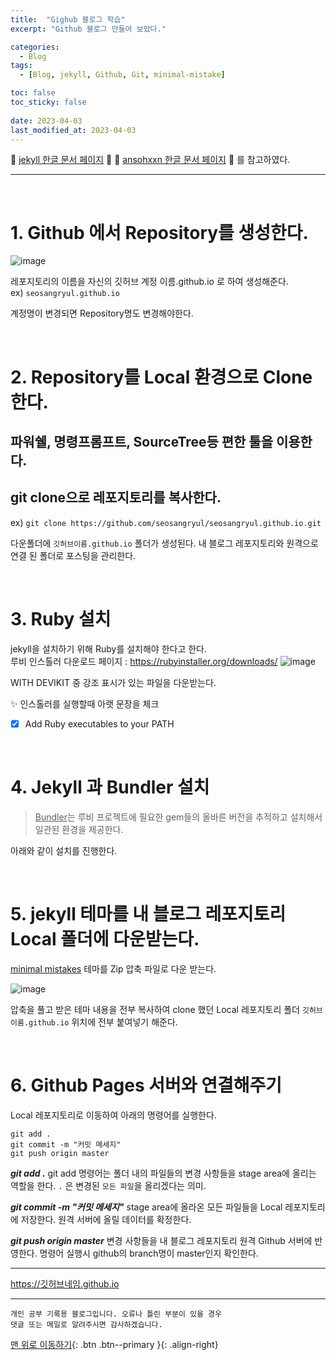```yaml
---
title:  "Gighub 블로그 학습" 
excerpt: "Github 블로그 만들어 보았다."

categories:
  - Blog
tags:
  - [Blog, jekyll, Github, Git, minimal-mistake]

toc: false
toc_sticky: false
 
date: 2023-04-03
last_modified_at: 2023-04-03
---
```


🎀 [jekyll 한글 문서 페이지](https://jekyllrb-ko.github.io/) 🎀 
🎀 [ansohxxn 한글 문서 페이지](https://ansohxxn.github.io) 🎀 를 참고하였다.

---
<br>

# 1. Github 에서 Repository를 생성한다.

![image](https://user-images.githubusercontent.com/13990392/229660916-f6bb088d-67f8-4010-ae29-ff40706d7ac7.png)

레포지토리의 이름을 자신의 깃허브 계정 이름.github.io 로 하여 생성해준다.  
ex) `seosangryul.github.io`

계정명이 변경되면 Repository명도 변경해야한다.

<br>

# 2. Repository를 Local 환경으로 Clone 한다.

## 파워쉘, 명령프롬프트, SourceTree등 편한 툴을 이용한다.

## git clone으로 레포지토리를 복사한다.

     
ex) `git clone https://github.com/seosangryul/seosangryul.github.io.git`    

다운폴더에 `깃허브이름.github.io` 폴더가 생성된다. 
내 블로그 레포지토리와 원격으로 연결 된 폴더로 포스팅을 관리한다.

<br>

# 3. Ruby 설치
 
jekyll을 설치하기 위해 Ruby를 설치해야 한다고 한다.  
루비 인스톨러 다운로드 페이지 : <https://rubyinstaller.org/downloads/>
![image](https://user-images.githubusercontent.com/13990392/229671731-8bfe3cf5-39df-43d4-bc2d-2aaed93052cb.png)

WITH DEVIKIT 중 강조 표시가 있는 파일을 다운받는다. 
  
✨ 인스톨러를 실행할때 아랫 문장을 체크
- [x] Add Ruby executables to your PATH  

<br>

# 4. Jekyll 과 Bundler 설치 

> <u>Bundler</u>는 루비 프로젝트에 필요한 gem들의 올바른 버전을 추적하고 설치해서 일관된 환경을 제공한다.

아래와 같이 설치를 진행한다.

<script src="https://gist.github.com/SeoSangRyul/9f811ebde86a63065f369bbba839eb4d.js"></script>

<br>

# 5. jekyll 테마를 내 블로그 레포지토리 Local 폴더에 다운받는다.

[minimal mistakes](https://github.com/mmistakes/minimal-mistakes) 테마를 Zip 압축 파일로 다운 받는다. 

![image](https://user-images.githubusercontent.com/13990392/229686163-ccd9113d-19a0-4d41-be16-d48d0f220ccb.png)

압축을 풀고 받은 테마 내용을 전부 복사하여 clone 했던 Local 레포지토리 폴더 `깃허브이름.github.io` 위치에 전부 붙여넣기 해준다. 

<br>

# 6. Github Pages 서버와 연결해주기

Local 레포지토리로 이동하여 아래의 명령어를 실행한다.
```
git add .
git commit -m "커밋 메세지"
git push origin master
```
***git add .*** git add 명령어는 폴더 내의 파일들의 변경 사항들을 stage area에 올리는 역할을 한다. `.` 은 변경된 `모든 파일`을 올리겠다는 의미. 

***git commit -m "커밋 메세지"*** stage area에 올라온 모든 파일들을 Local 레포지토리에 저장한다. 원격 서버에 올릴 데이터를 확정한다.

***git push origin master*** 변경 사항들을 내 블로그 레포지토리 원격 Github 서버에 반영한다. 
명령어 실행시 github의 branch명이 master인지 확인한다. 

---
https://깃허브네임.github.io 

***
    개인 공부 기록용 블로그입니다. 오류나 틀린 부분이 있을 경우 
    댓글 또는 메일로 알려주시면 감사하겠습니다.

[맨 위로 이동하기](#){: .btn .btn--primary }{: .align-right}